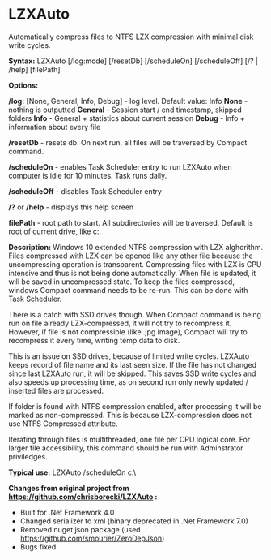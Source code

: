 # LZXAuto

Automatically compress files to NTFS LZX compression with minimal disk write cycles.
                
<b/>Syntax:</b> LZXAuto [/log:mode] [/resetDb] [/scheduleOn] [/scheduleOff] [/? | /help] [filePath]

<b>Options:</b>

<b>/log:</b> [None, General, Info, Debug] - log level. Default value: Info
<b>None</b>    - nothing is outputted
<b>General</b> - Session start / end timestamp, skipped folders
<b>Info</b>    - General + statistics about current session
<b>Debug</b>   - Info + information about every file

<b>/resetDb</b> - resets db. On next run, all files will be traversed by Compact command.

<b>/scheduleOn</b> - enables Task Scheduler entry to run LZXAuto when computer is idle for 10 minutes. Task runs daily.

<b>/scheduleOff</b> - disables Task Scheduler entry

<b>/?</b> or <b>/help</b> - displays this help screen

<b>filePath</b> - root path to start. All subdirectories will be traversed. Default is root of current drive, like c:\.

<b>Description:</b>
Windows 10 extended NTFS compression with LZX alghorithm. 
Files compressed with LZX can be opened like any other file because the uncompressing operation is transparent.
Compressing files with LZX is CPU intensive and thus is not being done automatically. When file is updated, it will be saved in uncompressed state.
To keep the files compressed, windows Compact command needs to be re-run. This can be done with Task Scheduler.

There is a catch with SSD drives though.
When Compact command is being run on file already LZX-compressed, it will not try to recompress it.
However, if file is not compressible (like .jpg image), Compact will try to recompress it every time, writing temp data to disk.

This is an issue on SSD drives, because of limited write cycles.
LZXAuto keeps record of file name and its last seen size. If the file has not changed since last LZXAuto run, it will be skipped. 
This saves SSD write cycles and also speeds up processing time, as on second run only newly updated / inserted files are processed.

If folder is found with NTFS compression enabled, after processing it will be marked as non-compressed. 
This is because LZX-compression does not use NTFS Compressed attribute.

Iterating through files is multithreaded, one file per CPU logical core.
For larger file accessibility, this command should be run with Adminstrator priviledges.

<b>Typical use:</b>
LZXAuto /scheduleOn c:\ 

<b>Changes from original project from https://github.com/chrisborecki/LZXAuto :</b>
- Built for .Net Framework 4.0
- Changed serializer to xml (binary deprecated in .Net Framework 7.0)
- Removed nuget json package (used https://github.com/smourier/ZeroDepJson)
- Bugs fixed
